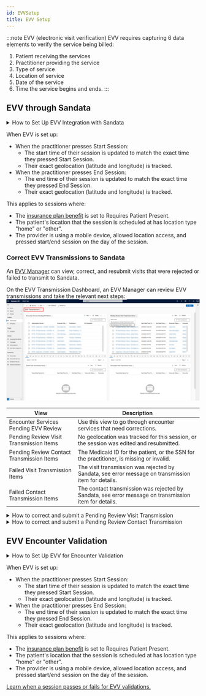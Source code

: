 ```yaml
---
id: EVVSetup
title: EVV Setup
---
```


:::note EVV (electronic visit verification) 
EVV requires capturing 6 data elements to verify the service being billed:
1. Patient receiving the services
2. Practitioner providing the service
3. Type of service
4. Location of service
5. Date of the service
6. Time the service begins and ends.
:::

## EVV through Sandata

<details>
<summary>How to Set Up EVV Integration with Sandata</summary>

Before starting, request for your account manager to connect your Sandata account to Chorus.


 1. On Business Units for practitioners who will be capturing EVV, set "EVV Enabled" to yes.
 2. On Insurance Plans for which you’d like to verify sessions through EVV, add “EVV Required” as an [Insurance Plan Billing Requirement](../AdminSetup/InsurancePlan.md/#insurance-plan-billing-requirements).
 3. On the Insurance Plan:
    - Fill out the EVV Payer ID assigned by Sandata
    - Set the Medicaid toggle to Yes
 4. On patient coverages for Medicaid insurance plans, fill out the patient’s Medicaid ID
 5. On practitioner contacts, fill out the practitioner’s SSN. (Only users with [PII Access Role](../AdminSetup/SecurityRoles.md/#special-permissions) will be able to fill out the SSN).
 6. Notify your providers that EVV has been enabled and request that they allow location access when the Note app requests it upon pressing 'Start Session'.

</details>

When EVV is set up:
- When the practitioner presses Start Session:
    - The start time of their session is updated to match the exact time they pressed Start Session.
    - Their exact geolocation (latitude and longitude) is tracked.
- When the practitioner presses End Session:
    - The end time of their session is updated to match the exact time they pressed End Session.
    - Their exact geolocation (latitude and longitude) is tracked.

This applies to sessions where:
- The [insurance plan benefit](../AdminSetup/InsurancePlan.md/#insurance-plan-benefits) is set to Requires Patient Present.
- The patient's location that the session is scheduled at has location type "home" or "other".
- The provider is using a mobile device, allowed location access, and pressed start/end session on the day of the session.

### Correct EVV Transmissions to Sandata

An [EVV Manager](../AdminSetup/SecurityRoles.md/#special-permissions) can view, correct, and resubmit visits that were rejected or failed to transmit to Sandata.

On the EVV Transmission Dashboard, an EVV Manager can review EVV transmissions and take the relevant next steps:
<img src ="/img/EVVDashboard.png" width="600"/>

| **View**                     | **Description**                                                                                     |
|-------------------------------------------|-----------------------------------------------------------------------------------------------------|
| Encounter Services Pending EVV Review     | Use this view to go through encounter services that need corrections.                               |
| Pending Review Visit Transmission Items   | No geolocation was tracked for this session, or the session was edited and resubmitted.            |
| Pending Review Contact Transmission Items | The Medicaid ID for the patient, or the SSN for the practitioner, is missing or invalid.           |
| Failed Visit Transmission Items           | The visit transmission was rejected by Sandata, see error message on transmission item for details.                                             |
| Failed Contact Transmission Items         | The contact transmission was rejected by Sandata, see error message on transmission item for details.                                                  |


<details>
<summary> How to correct and submit a Pending Review Visit Transmission </summary>

1. On the EVV Transmission Dashboard, open the encounter service pending EVV Review.
2. Fill out the exception you are acknowledging. Exception codes are defined by your state.
3. Fill out the Reason Code. Reason codes are defined by your state.
4. Fill out a Change Memo if your state requires one for the selected Reason code.
5. On the Transmission Item tab, open the transmission item and change the status from Pending Review to Awaiting Submission.

</details>

<details>
<summary> How to correct and submit a Pending Review Contact Transmission </summary>

1. On the EVV Transmission Dashboard, open the contact pending EVV Review.
2. Identify which field is missing (SSN on practitioner, or Medicaid ID on patient coverage) and fill it in.
3. On the EVV Transmission Dashboard, open the transmission item and change the status from Pending Review to Awaiting Submission.

</details>

## EVV Encounter Validation

<details>
<summary> How to Set Up EVV for Encounter Validation </summary>

1. On Insurance Plans for which you’d like to verify sessions through EVV, add “EVV Required” as an [Insurance Plan Billing Requirement](../AdminSetup/InsurancePlan.md/#insurance-plan-billing-requirements).

</details>

When EVV is set up:
- When the practitioner presses Start Session:
    - The start time of their session is updated to match the exact time they pressed Start Session.
    - Their exact geolocation (latitude and longitude) is tracked.
- When the practitioner presses End Session:
    - The end time of their session is updated to match the exact time they pressed End Session.
    - Their exact geolocation (latitude and longitude) is tracked.

This applies to sessions where:
- The [insurance plan benefit](../AdminSetup/InsurancePlan.md/#insurance-plan-benefits) is set to Requires Patient Present.
- The patient's location that the session is scheduled at has location type "home" or "other".
- The provider is using a mobile device, allowed location access, and pressed start/end session on the day of the session.

[Learn when a session passes or fails for EVV validations.](../Scheduling/EncounterValdations.md/#visit-not-verified--evv-validations)